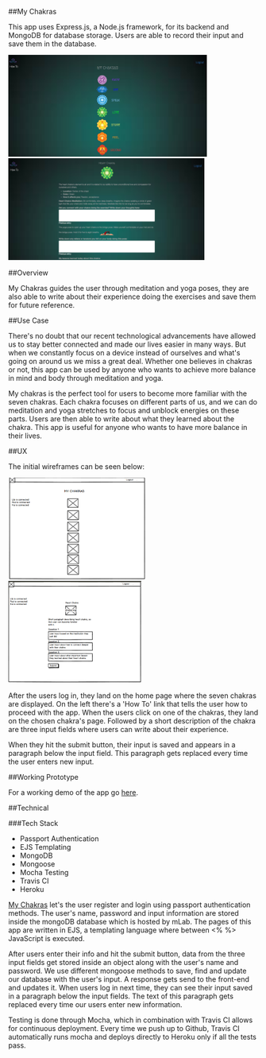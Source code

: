 ##My Chakras

This app uses Express.js, a Node.js framework, for its backend and MongoDB for
database storage. Users are able to record their input and save them in the database.

<img src="chakra-demo.png" alt="chakra demo" />    <img src="chakra-demo1.png" alt="chakra demo"/>

##Overview

My Chakras guides the user through meditation and yoga poses, they are also
able to write about their experience doing the exercises and save them for future
reference.

##Use Case

There's no doubt that our recent technological advancements have allowed us to stay
better connected and made our lives easier in many ways. But when we constantly
focus on a device instead of ourselves and what's going on around us we miss a
great deal. Whether one believes in chakras or not, this app can be used by
anyone who wants to achieve more balance in mind and body through meditation and
yoga.

My chakras is the perfect tool for users to become more familiar with the seven
chakras. Each chakra focuses on different parts of us, and we can do meditation
and yoga stretches to focus and unblock energies on these parts. Users are then able
to write about what they learned about the chakra. This app is useful for anyone
who wants to have more balance in their lives.

##UX

The initial wireframes can be seen below:

 <img src="wireframe.png" alt="wireframe" />    <img src="wireframe1.png" alt="wireframe"/>

After the users log in, they land on the home page where the seven chakras are
displayed. On the left there's a 'How To' link that tells the
user how to proceed with the app. When the users click on one of the chakras,
they land on the chosen chakra's page. Followed by a short description of the chakra
are three input fields where users can write about their experience.

When they hit the submit button, their input is saved and appears in a paragraph
below the input field. This paragraph gets replaced every time the user enters
new input.

##Working Prototype

For a working demo of the app go [here](https://agile-springs-89459.herokuapp.com/).

##Technical

###Tech Stack

* Passport Authentication
* EJS Templating
* MongoDB
* Mongoose
* Mocha Testing
* Travis CI
* Heroku

[My Chakras](https://agile-springs-89459.herokuapp.com/) let's the user register
and login using passport authentication methods. The user's name, password and input information are stored inside the mongoDB database which is hosted by mLab. The pages of this app are written in EJS, a templating language where between <% %> JavaScript is executed.

After users enter their info and hit the submit button, data from the three
input fields get stored inside an object along with the user's name and password. We use different mongoose methods to save, find and update our database with the user's input. A response gets send to the front-end and updates it. When users log in next time, they can see their input saved in a paragraph below the input fields. The text of this paragraph gets replaced every time our users enter new information.

Testing is done through Mocha, which in combination with Travis CI allows for continuous
deployment.  Every time we push up to Github, Travis CI automatically runs mocha and deploys directly to Heroku only if all the tests pass.
